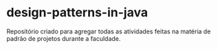 # design-patterns-in-java
Repositório criado para agregar todas as atividades feitas na matéria de padrão de projetos durante a faculdade.
